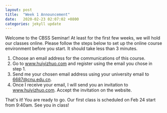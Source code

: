 ```yaml
---
layout: post
title:  "Week 1 Announcement"
date:   2020-02-23 02:07:02 +0800
categories: jekyll update
---
```



Welcome to the CBSS Seminar! At least for the first few weeks, we will hold our classes online. Please follow the steps below to set up the online course environment before you start. It should take less than 3 minutes.

1. Choose an email address for the communications of this course. 
2. Go to www.huiyizhuo.com and register using the email you chose in step 1.
3. Send me your chosen email address using your university email to 6687@cnu.edu.cn. 
4. Once I receive your email, I will send you an invitation to www.huiyizhuo.com. Accept the invitation on the website.

That's it! You are ready to go. Our first class is scheduled on Feb 24 start from 9:40am. See you in class!